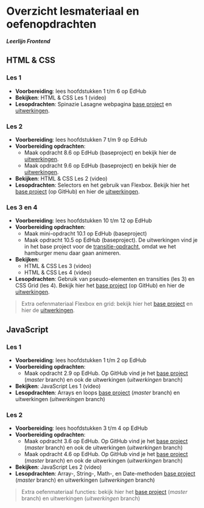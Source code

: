 # Overzicht lesmateriaal en oefenopdrachten
_**Leerlijn Frontend**_

## HTML & CSS

### Les 1
* **Voorbereiding**: lees hoofdstukken 1 t/m 6 op EdHub
* **Bekijken**: HTML & CSS Les 1 (video)
* **Lesopdrachten**: Spinazie Lasagne webpagina [base project](https://noviuniversity.sharepoint.com/sites/Frontend2/Class%20Materials/HTML%20&%20CSS/frontend-html-recept-base.zip) en [uitwerkingen](https://teams.microsoft.com/_#/school/files/General?threadId=19%3A9e08a34011044b6cb9c3077bb85eaa85%40thread.tacv2&ctx=channel&context=frontend-html-recept-final&rootfolder=%252Fsites%252FFrontend2%252FClass%2520Materials%252FHTML%2520%2526%2520CSS%252Ffrontend-html-recept-final). 

### Les 2
* **Voorbereiding**: lees hoofdstukken 7 t/m 9 op EdHub
* **Voorbereiding opdrachten**:
    * Maak opdracht 8.6 op EdHub (baseproject) en bekijk hier de [uitwerkingen](https://noviuniversity.sharepoint.com/sites/Frontend2/Class%20Materials/HTML%20&%20CSS/frontend-edhub-8.6-final.zip).
    * Maak opdracht 9.6 op EdHub (baseproject) en bekijk hier de [uitwerkingen](https://noviuniversity.sharepoint.com/sites/Frontend2/Class%20Materials/HTML%20&%20CSS/frontend-edhub-9.6-final.zip).
* **Bekijken**: HTML & CSS Les 2 (video)
* **Lesopdrachten**: Selectors en het gebruik van Flexbox. Bekijk hier het [base project](https://github.com/hogeschoolnovi/frontend-selectors-flexbox-base) (op GitHub) en hier de [uitwerkingen](https://noviuniversity.sharepoint.com/sites/Frontend2/Class%20Materials/HTML%20&%20CSS/frontend-selectors-flexbox-final.zip). 

### Les 3 en 4
* **Voorbereiding**: lees hoofdstukken 10 t/m 12 op EdHub
* **Voorbereiding opdrachten**:
    * Maak mini-opdracht 10.1 op EdHub (baseproject)
    * Maak opdracht 10.5 op EdHub (baseproject). De uitwerkingen vind je in het base project voor de [transitie-opdracht](https://github.com/hogeschoolnovi/frontend-grid-transition-base), omdat we het hamburger menu daar gaan animeren.
* **Bekijken**:
    * HTML & CSS Les 3 (video)
    * HTML & CSS Les 4 (video)
* **Lesopdrachten**: Gebruik van pseudo-elementen en transities (les 3) en CSS Grid (les 4). Bekijk hier het [base project](https://github.com/hogeschoolnovi/frontend-grid-transition-base) (op GitHub) en hier de [uitwerkingen](https://noviuniversity.sharepoint.com/sites/Frontend2/Class%20Materials/HTML%20&%20CSS/frontend-grid-transition-final.zip). 


> Extra oefenmateriaal Flexbox en grid: bekijk hier het [base project](https://github.com/hogeschoolnovi/frontend-html-css-extra-exercise-base) en hier de [uitwerkingen](https://noviuniversity.sharepoint.com/sites/Frontend2/Class%20Materials/HTML%20&%20CSS/frontend-html-css-extra-exercises-final.zip).

## JavaScript

### Les 1
* **Voorbereiding**: lees hoofdstukken 1 t/m 2 op EdHub
* **Voorbereiding opdrachten**:
    * Maak opdracht 2.9 op EdHub. Op GitHub vind je het [base project](https://github.com/hogeschoolnovi/frontend-javascript-exersizes-edhub-1) (_master_ branch) en ook de uitwerkingen (_uitwerkingen_ branch) 
* **Bekijken**: JavaScript Les 1 (video)
* **Lesopdrachten**: Arrays en loops [base project](https://github.com/hogeschoolnovi/frontend-javascript-arrays-loops-base) (_master_ branch) en uitwerkingen (_uitwerkingen_ branch)

### Les 2
* **Voorbereiding**: lees hoofdstukken 3 t/m 4 op EdHub
* **Voorbereiding opdrachten**:
    * Maak opdracht 3.6 op EdHub. Op GitHub vind je het [base project](https://github.com/hogeschoolnovi/frontend-javascript-edhub-functions) (_master_ branch) en ook de uitwerkingen (_uitwerkingen_ branch)
    * Maak opdracht 4.6 op EdHub. Op GitHub vind je het [base project](https://github.com/hogeschoolnovi/frontend-javascript-edhub-objects) (_master_ branch) en ook de uitwerkingen (_uitwerkingen_ branch)
* **Bekijken**: JavaScript Les 2 (video)
* **Lesopdrachten**: Array-, String-, Math-, en Date-methoden [base project](https://github.com/hogeschoolnovi/frontend-javascript-objects-string-array-date) (_master_ branch) en uitwerkingen (_uitwerkingen_ branch)

> Extra oefenmateriaal functies: bekijk hier het [base project](https://github.com/hogeschoolnovi/frontend-javascript-functions/blob/master/functions.js) (_master_ branch) en uitwerkingen (_uitwerkingen_ branch)
